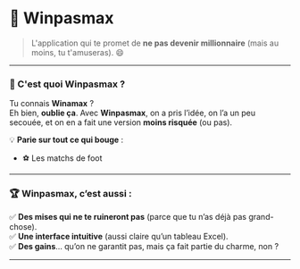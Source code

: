 # 🎲 **Winpasmax**  
> L'application qui te promet de **ne pas devenir millionnaire** (mais au moins, tu t'amuseras). 😄  

---

### 🌟 C'est quoi **Winpasmax** ?  
Tu connais **Winamax** ?  
Eh bien, **oublie ça**. Avec **Winpasmax**, on a pris l’idée, on l’a un peu secouée, et on en a fait une version **moins risquée** (ou pas).  

💡 **Parie sur tout ce qui bouge** :  
- ⚽ Les matchs de foot

---

### 🏆 **Winpasmax, c’est aussi :**  
✅ **Des mises qui ne te ruineront pas** (parce que tu n’as déjà pas grand-chose).  
✅ **Une interface intuitive** (aussi claire qu’un tableau Excel).  
✅ **Des gains**… qu’on ne garantit pas, mais ça fait partie du charme, non ?  

---
